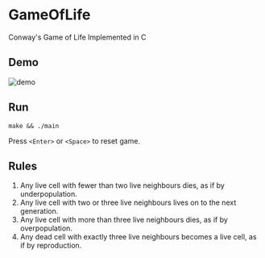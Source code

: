 # GameOfLife

Conway's Game of Life Implemented in C

## Demo

![demo](./demo.gif)

## Run

```console
make && ./main
```

Press `<Enter>` or `<Space>` to reset game.

## Rules

1. Any live cell with fewer than two live neighbours dies, as if by underpopulation.
2. Any live cell with two or three live neighbours lives on to the next generation.
3. Any live cell with more than three live neighbours dies, as if by overpopulation.
4. Any dead cell with exactly three live neighbours becomes a live cell, as if by reproduction.
